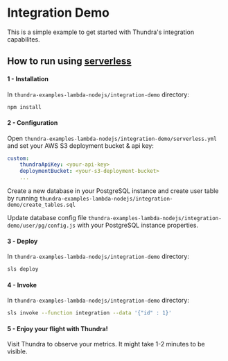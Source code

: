 # Integration Demo
This is a simple example to get started with Thundra's integration capabilites.

## How to run using [serverless](https://serverless.com/)

#### 1 - Installation

In `thundra-examples-lambda-nodejs/integration-demo` directory:

```bash
npm install
```

#### 2 - Configuration

Open `thundra-examples-lambda-nodejs/integration-demo/serverless.yml` and set your AWS S3 deployment bucket & api key:

```yml
custom:
    thundraApiKey: <your-api-key>
    deploymentBucket: <your-s3-deployment-bucket>
    ...
```

Create a new database in your PostgreSQL instance and create user table by running `thundra-examples-lambda-nodejs/integration-demo/create_tables.sql`

Update database config file `thundra-examples-lambda-nodejs/integration-demo/user/pg/config.js` with your PostgreSQL instance properties.

#### 3 - Deploy

In `thundra-examples-lambda-nodejs/integration-demo` directory:

```bash
sls deploy
```

#### 4 - Invoke

In `thundra-examples-lambda-nodejs/integration-demo` directory:

```bash
sls invoke --function integration --data '{"id" : 1}'
```

#### 5 - Enjoy your flight with Thundra!

Visit Thundra to observe your metrics. It might take 1-2 minutes to be visible.